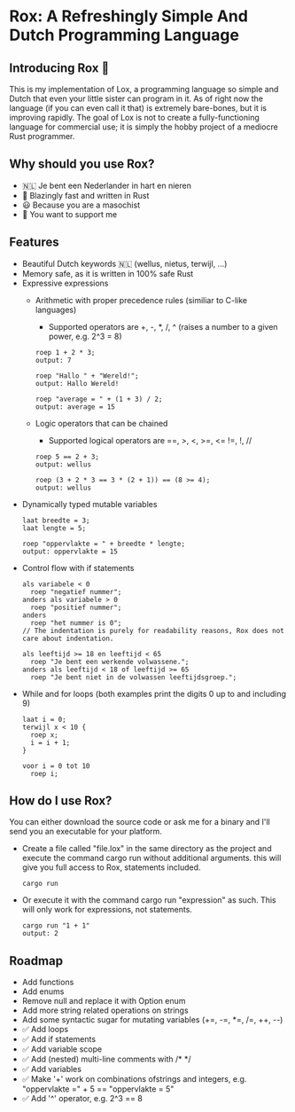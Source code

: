 <H1> Rox: A Refreshingly Simple And Dutch Programming Language </H1>

<H2>Introducing Rox 🦀</H2>
This is my implementation of Lox, a programming language so simple and Dutch that even your little sister can program in it. As of right now the language (if you can even call it that) is extremely bare-bones, but it is improving rapidly. The goal of Lox is not to create a fully-functioning language for commercial use; it is simply the hobby project of a mediocre Rust programmer.

<H2>Why should you use Rox?</H2>

- 🇳🇱 Je bent een Nederlander in hart en nieren
-  🚀 Blazingly fast and written in Rust  
- 😃 Because you are a masochist
- 🥰 You want to support me

<H2>Features</H2>

- Beautiful Dutch keywords 🇳🇱 (wellus, nietus, terwijl, ...)
- Memory safe, as it is written in 100% safe Rust
- Expressive expressions
  - Arithmetic with proper precedence rules (similiar to C-like languages)
    - Supported operators are +, -, *, /, ^ (raises a number to a given power, e.g. 2^3 = 8) 
      
    ```
    roep 1 + 2 * 3;
    output: 7

    roep "Hallo " + "Wereld!";
    output: Hallo Wereld!
        
    roep "average = " + (1 + 3) / 2;
    output: average = 15
    ```
  - Logic operators that can be chained
    - Supported logical operators are ==, >, <, >=, <= !=, !, //
    ```
    roep 5 == 2 + 3;
    output: wellus
  
    roep (3 + 2 * 3 == 3 * (2 + 1)) == (8 >= 4);
    output: wellus
    ```
- Dynamically typed mutable variables
  ```
  laat breedte = 3;
  laat lengte = 5;

  roep "oppervlakte = " + breedte * lengte;
  output: oppervlakte = 15
  ```
- Control flow with if statements
  ```
  als variabele < 0
    roep "negatief nummer";
  anders als variabele > 0
    roep "positief nummer";
  anders
    roep "het nummer is 0";
  // The indentation is purely for readability reasons, Rox does not care about indentation.
  ```
  ```
  als leeftijd >= 18 en leeftijd < 65
    roep "Je bent een werkende volwassene.";
  anders als leeftijd < 18 of leeftijd >= 65
    roep "Je bent niet in de volwassen leeftijdsgroep.";
  ```
- While and for loops (both examples print the digits 0 up to and including 9)
  ```
  laat i = 0;
  terwijl x < 10 {
    roep x;
    i = i + 1;
  }
  ```
  ```
  voor i = 0 tot 10
    roep i;
  ```


<H2>How do I use Rox?</H2>
You can either download the source code or ask me for a binary and I'll send you an executable for your platform.


- Create a file called "file.lox" in the same directory as the project and execute the command cargo run without additional arguments. this will give you full access to Rox, statements included.
  ```
  cargo run
  ```
  
- Or execute it with the command cargo run "expression" as such. This will only work for expressions, not statements.
  ```
  cargo run "1 + 1"
  output: 2
  ```


<H2>Roadmap</H2>

- Add functions
- Add enums
- Remove null and replace it with Option<T> enum
- Add more string related operations on strings
- Add some syntactic sugar for mutating variables (+=, -=, *=, /=, ++, --)
- ✅ Add loops
- ✅ Add if statements
- ✅ Add variable scope
- ✅ Add (nested) multi-line comments with /* */
- ✅ Add variables
- ✅ Make '+' work on combinations ofstrings and integers, e.g. "oppervlakte =" + 5 == "oppervlakte = 5" 
- ✅ Add '^' operator, e.g. 2^3 == 8
